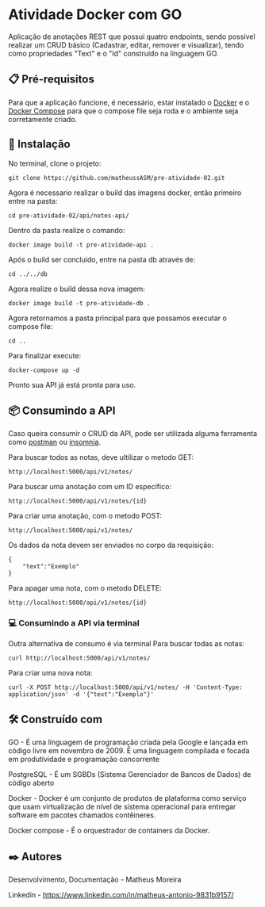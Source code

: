 # Atividade Docker com GO
Aplicação de anotações REST que possui quatro endpoints, sendo possível realizar um CRUD básico (Cadastrar, editar, remover e visualizar), tendo como propriedades "Text" e o "Id" construído na linguagem GO.  

## 📋 Pré-requisitos
Para que a aplicação funcione, é necessário, estar instalado o [Docker](https://www.docker.com/get-started) e o [Docker Compose](https://docs.docker.com/compose/install/) para que o compose file seja roda e o ambiente seja corretamente criado.

## 🔧 Instalação
No terminal, clone o projeto:
```
git clone https://github.com/matheussASM/pre-atividade-02.git
```
Agora é necessario realizar o build das imagens docker, então primeiro entre na pasta:
```
cd pre-atividade-02/api/notes-api/
```
Dentro da pasta realize o comando:
```
docker image build -t pre-atividade-api .
```
Após o build ser concluido, entre na pasta db através de:
```
cd ../../db
```
Agora realize o build dessa nova imagem:
```
docker image build -t pre-atividade-db .
```
Agora retornamos a pasta principal para que possamos executar o compose file:
```
cd ..
```
Para finalizar execute:
```
docker-compose up -d
```
Pronto sua API já está pronta para uso.

## 📦 Consumindo a API
Caso queira consumir o CRUD da API, pode ser utilizada alguma ferramenta como [postman](https://www.postman.com/) ou [insomnia](https://insomnia.rest/).

Para buscar todos as notas, deve ultilizar o metodo GET:
```
http://localhost:5000/api/v1/notes/
```
Para buscar uma anotação com um ID específico:
```
http://localhost:5000/api/v1/notes/{id}
```
Para criar uma anotação, com o metodo POST:
```
http://localhost:5000/api/v1/notes/
```
Os dados da nota devem ser enviados no corpo da requisição:
```
{
	"text":"Exemplo"
}
```
Para apagar uma nota, com o metodo DELETE:
```
http://localhost:5000/api/v1/notes/{id}
```
### :computer: Consumindo a API via terminal
Outra alternativa de consumo é via terminal
Para buscar todas as notas:
```
curl http://localhost:5000/api/v1/notes/
```
Para criar uma nova nota:
```
curl -X POST http://localhost:5000/api/v1/notes/ -H 'Content-Type: application/json' -d '{"text":"Exemplo"}'
```

## 🛠️ Construído com

GO - É uma linguagem de programação criada pela Google e lançada em código livre em novembro de 2009. É uma linguagem compilada e focada em produtividade e programação concorrente

PostgreSQL - É um SGBDs (Sistema Gerenciador de Bancos de Dados) de código aberto

Docker - Docker é um conjunto de produtos de plataforma como serviço que usam virtualização de nível de sistema operacional para entregar software em pacotes chamados contêineres. 

Docker compose - É o orquestrador de containers da Docker.

## ✒️ Autores

Desenvolvimento, Documentação - Matheus Moreira

Linkedin - https://www.linkedin.com/in/matheus-antonio-9831b9157/
